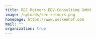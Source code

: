 ```yaml
---
title: REC Reimers EDV-Consulting GmbH
image: /uploads/rec-reimers.png
homepage: https://www.wolkenhof.com
mail: ""
organization: true
---
```

